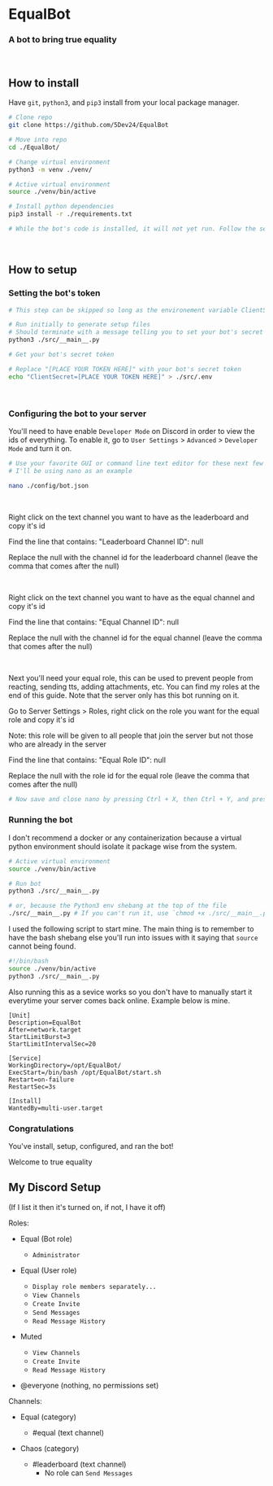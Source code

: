 # EqualBot

### A bot to bring true equality

<br>

## How to install

Have `git`, `python3`, and `pip3` install from your local package manager.

```bash
# Clone repo
git clone https://github.com/5Dev24/EqualBot

# Move into repo
cd ./EqualBot/

# Change virtual environment
python3 -m venv ./venv/

# Active virtual environment
source ./venv/bin/active

# Install python dependencies
pip3 install -r ./requirements.txt

# While the bot's code is installed, it will not yet run. Follow the setup steps below to get it working
```

<br>

## How to setup

### Setting the bot's token

```bash
# This step can be skipped so long as the environement variable ClientSecret is set to your bot's secret token

# Run initially to generate setup files
# Should terminate with a message telling you to set your bot's secret token
python3 ./src/__main__.py

# Get your bot's secret token

# Replace "[PLACE YOUR TOKEN HERE]" with your bot's secret token
echo "ClientSecret=[PLACE YOUR TOKEN HERE]" > ./src/.env
```

<br>

### Configuring the bot to your server

You'll need to have enable `Developer Mode` on Discord in order to view the ids of everything. 
To enable it, go to  `User Settings` > `Advanced` > `Developer Mode` and turn it on.

```bash
# Use your favorite GUI or command line text editor for these next few steps
# I'll be using nano as an example

nano ./config/bot.json
```

<br>

Right click on the text channel you want to have as the leaderboard and copy it's id

Find the line that contains: "Leaderboard Channel ID": null

Replace the null with the channel id for the leaderboard channel (leave the comma that comes after the null)

<br>

Right click on the text channel you want to have as the equal channel and copy it's id

Find the line that contains: "Equal Channel ID": null

Replace the null with the channel id for the equal channel (leave the comma that comes after the null)

<br>

Next you'll need your equal role, this can be used to prevent people from reacting, sending tts, adding attachments, etc. You can find my roles at the end of this guide. Note that the server only has this bot running on it.

Go to Server Settings > Roles, right click on the role you want for the equal role and copy it's id

Note: this role will be given to all people that join the server but not those who are already in the server

Find the line that contains: "Equal Role ID": null

Replace the null with the role id for the equal role (leave the comma that comes after the null)

```bash
# Now save and close nano by pressing Ctrl + X, then Ctrl + Y, and pressing Enter
```

### Running the bot

I don't recommend a docker or any containerization because a virtual python environment should isolate it package wise from the system.

```bash
# Active virtual environment
source ./venv/bin/active

# Run bot
python3 ./src/__main__.py

# or, because the Python3 env shebang at the top of the file
./src/__main__.py # If you can't run it, use `chmod +x ./src/__main__.py` to make the file executable
```

I used the following script to start mine. The main thing is to remember to have the bash shebang else you'll run into issues with it saying that `source` cannot being found.

```bash
#!/bin/bash
source ./venv/bin/active
python3 ./src/__main__.py
```

Also running this as a sevice works so you don't have to manually start it everytime your server comes back online. Example below is mine.

```
[Unit]
Description=EqualBot
After=network.target
StartLimitBurst=3
StartLimitIntervalSec=20

[Service]
WorkingDirectory=/opt/EqualBot/
ExecStart=/bin/bash /opt/EqualBot/start.sh
Restart=on-failure
RestartSec=3s

[Install]
WantedBy=multi-user.target
```

### Congratulations

You've install, setup, configured, and ran the bot!

Welcome to true equality

## My Discord Setup

(If I list it then it's turned on, if not, I have it off)

Roles:
* Equal (Bot role)
	- `Administrator`

* Equal (User role)
	- `Display role members separately...`
	- `View Channels`
	- `Create Invite`
	- `Send Messages`
	- `Read Message History`

* Muted
	- `View Channels`
	- `Create Invite`
	- `Read Message History`

* @everyone
	(nothing, no permissions set)

Channels:
* Equal (category)
	- #equal (text channel)

* Chaos (category)
	- #leaderboard (text channel)
		* No role can `Send Messages`